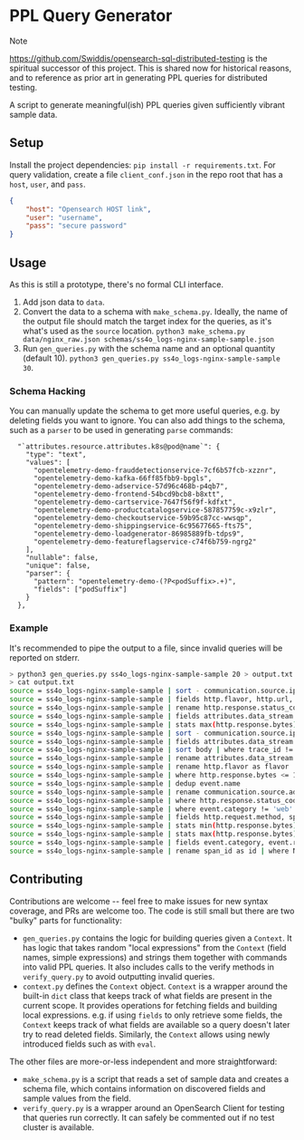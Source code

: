 # PPL Query Generator

> [!NOTE]
> https://github.com/Swiddis/opensearch-sql-distributed-testing is the spiritual successor of this project.
> This is shared now for historical reasons, and to reference as prior art in generating PPL queries for distributed testing.

A script to generate meaningful(ish) PPL queries given sufficiently vibrant sample data.

## Setup

Install the project dependencies: `pip install -r requirements.txt`.
For query validation, create a file `client_conf.json` in the repo root that has a `host`, `user`, and `pass`.

```json
{
    "host": "Opensearch HOST link",
    "user": "username",
    "pass": "secure password"
}
```

## Usage

As this is still a prototype, there's no formal CLI interface.

1. Add json data to `data`.
2. Convert the data to a schema with `make_schema.py`. Ideally, the name of the output file should
   match the target index for the queries, as it's what's used as the `source` location.
   `python3 make_schema.py data/nginx_raw.json schemas/ss4o_logs-nginx-sample-sample.json`
3. Run `gen_queries.py` with the schema name and an optional quantity (default 10).
   `python3 gen_queries.py ss4o_logs-nginx-sample-sample 30`.

### Schema Hacking

You can manually update the schema to get more useful queries, e.g. by deleting fields you want to
ignore. You can also add things to the schema, such as a `parser` to be used in generating `parse`
commands:

```json5
  "`attributes.resource.attributes.k8s@pod@name`": {
    "type": "text",
    "values": [
      "opentelemetry-demo-frauddetectionservice-7cf6b57fcb-xzznr",
      "opentelemetry-demo-kafka-66ff85fbb9-bpgls",
      "opentelemetry-demo-adservice-57d96c468b-p4qb7",
      "opentelemetry-demo-frontend-54bcd9bcb8-b8xtt",
      "opentelemetry-demo-cartservice-7647f56f9f-kdfxt",
      "opentelemetry-demo-productcatalogservice-587857759c-x9zlr",
      "opentelemetry-demo-checkoutservice-59b95c87cc-wwsqp",
      "opentelemetry-demo-shippingservice-6c95677665-fts75",
      "opentelemetry-demo-loadgenerator-86985889fb-tdps9",
      "opentelemetry-demo-featureflagservice-c74f6b759-ngrg2"
    ],
    "nullable": false,
    "unique": false,
    "parser": {
      "pattern": "opentelemetry-demo-(?P<podSuffix>.+)",
      "fields": ["podSuffix"]
    }
  },
```

### Example

It's recommended to pipe the output to a file, since invalid queries will be reported on stderr.

```sh
> python3 gen_queries.py ss4o_logs-nginx-sample-sample 20 > output.txt
> cat output.txt
source = ss4o_logs-nginx-sample-sample | sort - communication.source.ip | rename trace_id as id | fields event.name, @timestamp, http.flavor, http.url | where http.flavor != '1.1' | rare @timestamp by event.name
source = ss4o_logs-nginx-sample-sample | fields http.flavor, http.url, communication.source.ip | sort communication.source.ip | rename http.url as url | dedup http.flavor
source = ss4o_logs-nginx-sample-sample | rename http.response.status_code as code | sort http.response.bytes
source = ss4o_logs-nginx-sample-sample | fields attributes.data_stream.dataset, @timestamp, event.name | rename event.name as name | where name = 'access' OR attributes.data_stream.dataset = 'nginx.access' XOR @timestamp = TIMESTAMP('2023-06-19 09:59:13') | sort - @timestamp | rare @timestamp
source = ss4o_logs-nginx-sample-sample | stats max(http.response.bytes), min(http.response.bytes), avg(http.response.bytes) by event.name
source = ss4o_logs-nginx-sample-sample | sort - communication.source.ip | rename attributes.data_stream.type as type | where event.domain = 'nginx.access' XOR @timestamp < TIMESTAMP('2023-06-19 09:59:12') | fields span_id | top 20 span_id
source = ss4o_logs-nginx-sample-sample | fields attributes.data_stream.namespace, event.type, event.result, event.name, event.category | rename attributes.data_stream.namespace as namespace | where event.type = 'access' OR event.result = 'success' | stats count() by event.result
source = ss4o_logs-nginx-sample-sample | sort body | where trace_id != '102981ABCD2901' OR http.response.bytes = 2895 XOR communication.source.ip LIKE '%69' | rename event.type as type | dedup attributes.data_stream.type
source = ss4o_logs-nginx-sample-sample | rename attributes.data_stream.dataset as dataset | sort http.response.bytes
source = ss4o_logs-nginx-sample-sample | rename http.flavor as flavor | dedup span_id
source = ss4o_logs-nginx-sample-sample | where http.response.bytes <= 1477 XOR @timestamp >= TIMESTAMP('2023-06-19 09:59:11') | fields span_id | rename span_id as id
source = ss4o_logs-nginx-sample-sample | dedup event.name
source = ss4o_logs-nginx-sample-sample | rename communication.source.address as address | sort @timestamp | rare trace_id by http.response.bytes
source = ss4o_logs-nginx-sample-sample | where http.response.status_code = '400' XOR span_id = 'abcdef1010' | top 5 observedTimestamp by attributes.data_stream.namespace
source = ss4o_logs-nginx-sample-sample | where event.category != 'web' AND attributes.data_stream.dataset = 'nginx.access' | fields communication.source.ip, observedTimestamp, event.category, http.response.status_code | head 20
source = ss4o_logs-nginx-sample-sample | fields http.request.method, span_id | top 20 span_id by http.request.method
source = ss4o_logs-nginx-sample-sample | stats min(http.response.bytes), avg(http.response.bytes)
source = ss4o_logs-nginx-sample-sample | stats max(http.response.bytes)
source = ss4o_logs-nginx-sample-sample | fields event.category, event.result, communication.source.ip, attributes.data_stream.type, event.name | rename event.name as name | where communication.source.ip < '111.51.133.169' | head
source = ss4o_logs-nginx-sample-sample | rename span_id as id | where NOT body > '202.179.32.148 - - [19/Jun/2023:16:59:05 +0000] "DELETE /array%20Horizontal.css HTTP/1.1" 200 949 "-" "Mozilla/5.0 (Macintosh; Intel Mac OS X 10_6_4 rv:5.0; en-US) AppleWebKit/532.32.4 (KHTML, like Gecko) Version/5.1 Safari/532.32.4"' XOR attributes.data_stream.namespace = 'production' | fields event.type, event.result, event.category | dedup event.category
```

## Contributing

Contributions are welcome -- feel free to make issues for new syntax coverage, and PRs are welcome too. The code is still small but there are two "bulky" parts for functionality:

- `gen_queries.py` contains the logic for building queries given a `Context`. It has logic that
  takes random "local expressions" from the `Context` (field names, simple expressions) and strings
  them together with commands into valid PPL queries. It also includes calls to the verify methods
  in `verify_query.py` to avoid outputting invalid queries.
- `context.py` defines the `Context` object. `Context` is a wrapper around the built-in `dict` class
  that keeps track of what fields are present in the current scope. It provides operations for
  fetching fields and building local expressions. e.g. if using `fields` to only retrieve some
  fields, the `Context` keeps track of what fields are available so a query doesn't later try to
  read deleted fields. Similarly, the `Context` allows using newly introduced fields such as with `eval`.

The other files are more-or-less independent and more straightforward:

- `make_schema.py` is a script that reads a set of sample data and creates a schema file, which
  contains information on discovered fields and sample values from the field.
- `verify_query.py` is a wrapper around an OpenSearch Client for testing that queries run correctly.
  It can safely be commented out if no test cluster is available.
